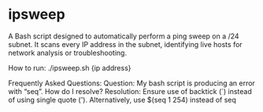 # ipsweep
A Bash script designed to automatically perform a ping sweep on a /24 subnet. It scans every IP address in the subnet, identifying live hosts for network analysis or troubleshooting. 



How to run:
./ipsweep.sh {ip address}



Frequently Asked Questions:
Question: My bash script is producing an error with “seq”. How do I resolve?
Resolution: Ensure use of backtick (`) instead of using single quote ('). Alternatively, use $(seq 1 254) instead of seq

